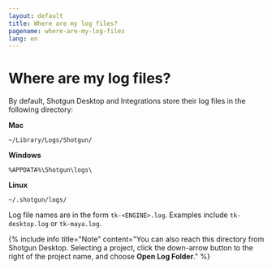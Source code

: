 ```yaml
---
layout: default
title: Where are my log files?
pagename: where-are-my-log-files
lang: en
---
```


# Where are my log files?

By default, Shotgun Desktop and Integrations store their log files in the following directory:

**Mac**

`~/Library/Logs/Shotgun/`

**Windows**

`%APPDATA%\Shotgun\logs\`

**Linux**

`~/.shotgun/logs/`

Log file names are in the form `tk-<ENGINE>.log`. Examples include `tk-desktop.log` or `tk-maya.log`.

{% include info title="Note" content="You can also reach this directory from Shotgun Desktop. Selecting a project, click the down-arrow button to the right of the project name, and choose **Open Log Folder**." %}
